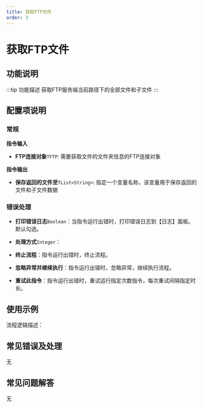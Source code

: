 ```yaml
---
title: 获取FTP文件
order: 3
---
```


# 获取FTP文件

## 功能说明

:::tip 功能描述
获取FTP服务端当前路径下的全部文件和子文件
:::

## 配置项说明

### 常规

**指令输入**

- **FTP连接对象**`TFTP`: 需要获取文件的文件夹信息的FTP连接对象


**指令输出**

- **保存返回的文件至**`TList<String>`: 指定一个变量名称，该变量用于保存返回的文件和子文件数据

### 错误处理

- **打印错误日志**`Boolean`：当指令运行出错时，打印错误日志到【日志】面板。默认勾选。

- **处理方式**`Integer`：

 - **终止流程**：指令运行出错时，终止流程。

 - **忽略异常并继续执行**：指令运行出错时，忽略异常，继续执行流程。

 - **重试此指令**：指令运行出错时，重试运行指定次数指令，每次重试间隔指定时长。

## 使用示例

流程逻辑描述：

## 常见错误及处理

无

## 常见问题解答

无

